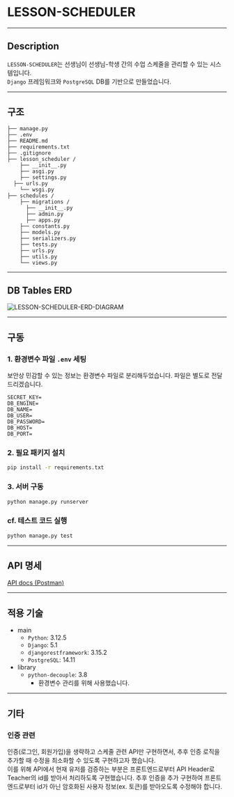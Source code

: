 # LESSON-SCHEDULER

---

## Description

`LESSON-SCHEDULER`는 선생님이 선생님-학생 간의 수업 스케줄을 관리할 수 있는 시스템입니다.
<br/>
`Django` 프레임워크와 `PostgreSQL` DB를 기반으로 만들었습니다.

---

## 구조

```
├── manage.py
├── .env
├── README.md
├── requirements.txt
├── .gitignore
├── lesson_scheduler /
	├── __init__.py
	├── asgi.py
	├── settings.py
  ├── urls.py
	└── wsgi.py
├── schedules /
    ├── migrations /
	  ├── __init__.py
	  ├── admin.py
	  ├── apps.py
    ├── constants.py
    ├── models.py
    ├── serializers.py
    ├── tests.py
    ├── urls.py
    ├── utils.py
  	└── views.py
```

---

## DB Tables ERD

![LESSON-SCHEDULER-ERD-DIAGRAM](https://github.com/user-attachments/assets/2d20448e-0fa6-4e1f-8111-4fb915e0ac66)

---

## 구동

### 1. 환경변수 파일 `.env` 세팅

보안상 민감할 수 있는 정보는 환경변수 파일로 분리해두었습니다.
파일은 별도로 전달드리겠습니다.

```shell
SECRET_KEY=
DB_ENGINE=
DB_NAME=
DB_USER=
DB_PASSWORD=
DB_HOST=
DB_PORT=
```

### 2. 필요 패키지 설치

```bash
pip install -r requirements.txt
```

### 3. 서버 구동

```bash
python manage.py runserver
```

### cf. 테스트 코드 실행

```bash
python manage.py test
```

---

## API 명세

[API docs (Postman)](https://documenter.getpostman.com/view/18889475/2sAXjKbtLG)

---

## 적용 기술

- main
  - `Python`: 3.12.5
  - `Django`: 5.1
  - `djangorestframework`: 3.15.2
  - `PostgreSQL`: 14.11
- library
  - `python-decouple`: 3.8
    - 환경변수 관리를 위해 사용했습니다.

---

## 기타

### 인증 관련

인증(로그인, 회원가입)을 생략하고 스케줄 관련 API만 구현하면서, 추후 인증 로직을 추가할 때 수정을 최소화할 수 있도록 구현하고자 했습니다.
<br/>
이를 위해 API에서 현재 유저를 검증하는 부분은 프론트엔드로부터 API Header로 Teacher의 id를 받아서 처리하도록 구현했습니다. 추후 인증을 추가 구현하여 프론트엔드로부터 id가 아닌 암호화된 사용자 정보(ex. 토큰)를 받아오도록 수정해야 합니다.
